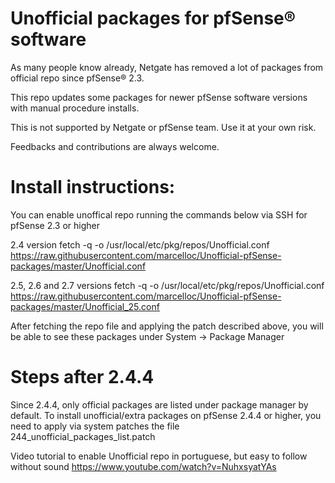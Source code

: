 # Unofficial packages for pfSense® software

As many people know already, Netgate has removed a lot of packages from official repo since pfSense® 2.3.

This repo updates some packages for newer pfSense software versions with manual procedure installs.

This is not supported by Netgate or pfSense team. Use it at your own risk.

Feedbacks and contributions are always welcome.

# Install instructions:

You can enable unoffical repo running the commands below via SSH for pfSense 2.3 or higher

2.4 version
fetch -q -o /usr/local/etc/pkg/repos/Unofficial.conf https://raw.githubusercontent.com/marcelloc/Unofficial-pfSense-packages/master/Unofficial.conf

2.5, 2.6 and 2.7 versions
fetch -q -o /usr/local/etc/pkg/repos/Unofficial.conf https://raw.githubusercontent.com/marcelloc/Unofficial-pfSense-packages/master/Unofficial_25.conf

After fetching the repo file and applying the patch described above, you will be able to see these packages under System -> Package Manager

# Steps after 2.4.4
Since 2.4.4, only official packages are listed under package manager by default.
To install unofficial/extra packages on pfSense 2.4.4 or higher, you need to apply via system patches the file 244_unofficial_packages_list.patch

Video tutorial to enable Unofficial repo in portuguese, but easy to follow without sound
https://www.youtube.com/watch?v=NuhxsyatYAs

